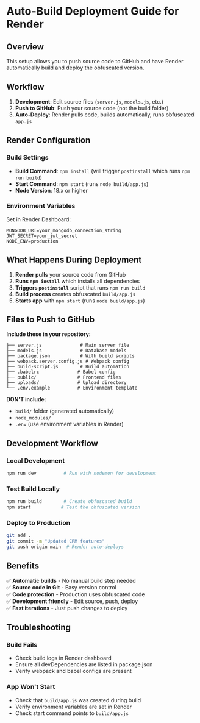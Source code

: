 # Auto-Build Deployment Guide for Render

## Overview
This setup allows you to push source code to GitHub and have Render automatically build and deploy the obfuscated version.

## Workflow
1. **Development**: Edit source files (`server.js`, `models.js`, etc.)
2. **Push to GitHub**: Push your source code (not the build folder)
3. **Auto-Deploy**: Render pulls code, builds automatically, runs obfuscated `app.js`

## Render Configuration

### Build Settings
- **Build Command**: `npm install` (will trigger `postinstall` which runs `npm run build`)
- **Start Command**: `npm start` (runs `node build/app.js`)
- **Node Version**: 18.x or higher

### Environment Variables
Set in Render Dashboard:
```
MONGODB_URI=your_mongodb_connection_string
JWT_SECRET=your_jwt_secret
NODE_ENV=production
```

## What Happens During Deployment

1. **Render pulls** your source code from GitHub
2. **Runs `npm install`** which installs all dependencies
3. **Triggers `postinstall`** script that runs `npm run build`
4. **Build process** creates obfuscated `build/app.js`
5. **Starts app** with `npm start` (runs `node build/app.js`)

## Files to Push to GitHub

**Include these in your repository:**
```
├── server.js              # Main server file
├── models.js              # Database models  
├── package.json           # With build scripts
├── webpack.server.config.js # Webpack config
├── build-script.js        # Build automation
├── .babelrc              # Babel config
├── public/               # Frontend files
├── uploads/              # Upload directory
└── .env.example          # Environment template
```

**DON'T include:**
- `build/` folder (generated automatically)
- `node_modules/` 
- `.env` (use environment variables in Render)

## Development Workflow

### Local Development
```bash
npm run dev          # Run with nodemon for development
```

### Test Build Locally
```bash
npm run build        # Create obfuscated build
npm start           # Test the obfuscated version
```

### Deploy to Production
```bash
git add .
git commit -m "Updated CRM features"
git push origin main  # Render auto-deploys
```

## Benefits
✅ **Automatic builds** - No manual build step needed  
✅ **Source code in Git** - Easy version control  
✅ **Code protection** - Production uses obfuscated code  
✅ **Development friendly** - Edit source, push, deploy  
✅ **Fast iterations** - Just push changes to deploy  

## Troubleshooting

### Build Fails
- Check build logs in Render dashboard
- Ensure all devDependencies are listed in package.json
- Verify webpack and babel configs are present

### App Won't Start  
- Check that `build/app.js` was created during build
- Verify environment variables are set in Render
- Check start command points to `build/app.js`
